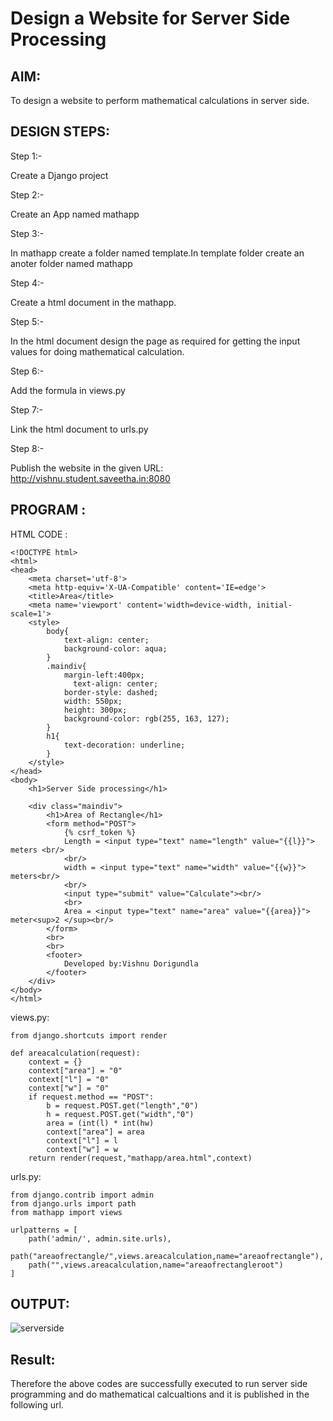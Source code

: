 # Design a Website for Server Side Processing

## AIM:
To design a website to perform mathematical calculations in server side.

## DESIGN STEPS:

Step 1:-

Create a Django project

Step 2:-

Create an App named mathapp

Step 3:-

In mathapp create a folder named template.In template folder create an anoter folder named mathapp

Step 4:-

Create a html document in the mathapp.

Step 5:-

In the html document design the page as required for getting the input values for doing mathematical calculation.

Step 6:-

Add the formula in views.py

Step 7:-

Link the html document to urls.py

Step 8:-

Publish the website in the given URL: http://vishnu.student.saveetha.in:8080

## PROGRAM :
HTML CODE :
```
<!DOCTYPE html>
<html>
<head>
    <meta charset='utf-8'>
    <meta http-equiv='X-UA-Compatible' content='IE=edge'>
    <title>Area</title>
    <meta name='viewport' content='width=device-width, initial-scale=1'>
    <style>
        body{
            text-align: center;
            background-color: aqua;
        }
        .maindiv{
            margin-left:400px;
              text-align: center;
            border-style: dashed;
            width: 550px;
            height: 300px;
            background-color: rgb(255, 163, 127);
        }
        h1{
            text-decoration: underline;
        }
    </style>
</head>
<body>
    <h1>Server Side processing</h1>
    
    <div class="maindiv">
        <h1>Area of Rectangle</h1>
        <form method="POST">
            {% csrf_token %}
            Length = <input type="text" name="length" value="{{l}}"> meters <br/>
            <br/>
            width = <input type="text" name="width" value="{{w}}"> meters<br/>
            <br/>
            <input type="submit" value="Calculate"><br/>
            <br>
            Area = <input type="text" name="area" value="{{area}}"> meter<sup>2 </sup><br/>
        </form>
        <br>
        <br>
        <footer>
            Developed by:Vishnu Dorigundla
        </footer>
    </div>
</body>
</html>
```
views.py:
```
from django.shortcuts import render

def areacalculation(request):
    context = {}
    context["area"] = "0"
    context["l"] = "0"
    context["w"] = "0"
    if request.method == "POST":
        b = request.POST.get("length","0")
        h = request.POST.get("width","0")
        area = (int(l) * int(hw)
        context["area"] = area
        context["l"] = l
        context["w"] = w
    return render(request,"mathapp/area.html",context)
```
urls.py:
```
from django.contrib import admin
from django.urls import path
from mathapp import views

urlpatterns = [
    path('admin/', admin.site.urls),
    path("areaofrectangle/",views.areacalculation,name="areaofrectangle"),
    path("",views.areacalculation,name="areaofrectangleroot")
]
```
## OUTPUT:
![serverside](https://user-images.githubusercontent.com/94175324/154828116-ea9fd543-660c-4870-9dc8-615775716d3c.jpeg)





## Result:
Therefore the above codes are successfully executed to run server side programming and do mathematical calcualtions and it is published in the following url.
